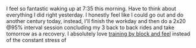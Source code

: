 I feel so fantastic waking up at 7:35 this morning. Have to think about everything I did right yesterday. I honestly feel like I could go out and do another century today, instead, I'll finish the workday and then do a 2x20 @95% interval session concluding my 3 back to back rides and take tomorrow as a recovery. I absolutely love [training by block and feel](../Fitness/Training%20by%20block%20and%20feel.md) instead of the constant stress of 
